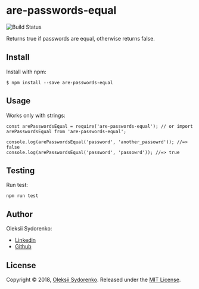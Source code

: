 # are-passwords-equal

![Build Status](https://travis-ci.org/tomiho19/arepasswordsequal.svg?branch=main)

Returns true if passwords are equal, otherwise returns false.

## Install
Install with npm:
```
$ npm install --save are-passwords-equal
```
## Usage
Works only with strings:
```
const arePasswordsEqual = require('are-passwords-equal'); // or import arePasswordsEqual from 'are-passwords-equal';

console.log(arePasswordsEqual('password', 'another_passowrd')); //=> false
console.log(arePasswordsEqual('password', 'passowrd')); //=> true
```

## Testing
Run test:
```
npm run test
```

## Author
Oleksii Sydorenko:
- [Linkedin](https://www.linkedin.com/in/oleksii-sydorenko-4a0a7a151/)
- [Github](https://github.com/tomiho19)

## License
Copyright © 2018, [Oleksii Sydorenko](https://github.com/tomiho19).
Released under the [MIT License](LICENSE).
